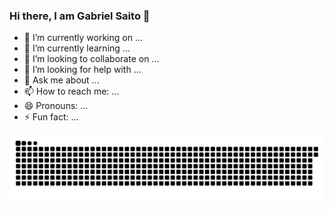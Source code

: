 ### Hi there, I am Gabriel Saito 👋



- 🔭 I’m currently working on ...
- 🌱 I’m currently learning ...
- 👯 I’m looking to collaborate on ...
- 🤔 I’m looking for help with ...
- 💬 Ask me about ...
- 📫 How to reach me: ...
- 😄 Pronouns: ...
- ⚡ Fun fact: ...

           
 <div>

 
  ![Snake animation](https://github.com/gsaavedra-sa/gsaavedra-sa/blob/output/github-contribution-grid-snake.svg)
 
</div>
